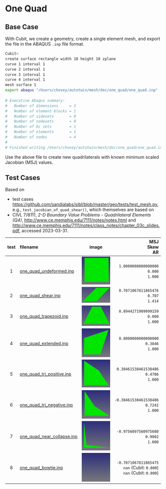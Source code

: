 # One Quad

## Base Case

With Cubit, we create a geometry, create a single element mesh, and export the file in the ABAQUS `.inp` file format.

```bash
Cubit>
create surface rectangle width 10 height 10 zplane
curve 1 interval 1
curve 2 interval 1
curve 3 interval 1
curve 4 interval 1
mesh surface 1
export abaqus "/Users/chovey/autotwin/mesh/doc/one_quad/one_quad.inp"  overwrite  everything 

# Executive Abaqus summary:
#   Number of dimensions     = 3
#   Number of element blocks = 1
#   Number of sidesets       = 0
#   Number of nodesets       = 0
#   Number of bc sets        = 1
#   Number of elements       = 1
#   Number of nodes          = 4
# 
# Finished writing /Users/chovey/autotwin/mesh/doc/one_quad/one_quad.inp
```

Use the above file to create new quadrilaterals with known minimum scaled Jacobian (MSJ) values.

## Test Cases

Based on 

* test cases https://github.com/sandialabs/sibl/blob/master/geo/tests/test_mesh.py, e.g., `test_jacobian_of_quad_shear()`, which themselves are based on
* CIVL 7/8111, *2-D Boundary Value Problems - Quadrilateral Elements (Q4)*, http://www.ce.memphis.edu/7111/notes/notes.html and http://www.ce.memphis.edu/7111/notes/class_notes/chapter_03c_slides.pdf, accessed 2023-03-31.


test | filename | image | MSJ </br> Skew </br> AR
:--: | :-- | :--: | --:
1 | [one_quad_undeformed.inp](one_quad_undeformed.inp) | ![one_quad_undeformed](figs/one_quad_undeformed.png) | `1.0000000000000000` </br> `0.000` </br> `1.000`
2 | [one_quad_shear.inp](one_quad_shear.inp) | ![one_quad_shear](figs/one_quad_shear.png) | `0.7071067811865476` </br> `0.707` </br> `1.414`
3 | [one_quad_trapezoid.inp](one_quad_trapezoid.inp) | ![one_quad_trapezoid](figs/one_quad_trapezoid.png) | `0.8944271909999159` </br> `0.000` </br> `1.000`
4 | [one_quad_extended.inp](one_quad_extended.inp) | ![one_quad_extended](figs/one_quad_extended.png) | `0.8000000000000000` </br> `0.3846` </br> `1.000`
5 | [one_quad_tri_positive.inp](one_quad_tri_positive.inp) | ![one_quad_tri_positive](figs/one_quad_tri_positive.png) | `0.38461538461538486` </br> `0.4706` </br> `1.000`
6 | [one_quad_tri_negative.inp](one_quad_tri_negative.inp) | ![one_quad_tri_negative](figs/one_quad_tri_negative.png) | `-0.38461538461538486` </br> `0.7241` </br> `1.000`
7 | [one_quad_near_collapse.inp](one_quad_near_collapse.inp) | ![one_quad_near_collapse](figs/one_quad_near_collapse.png) | `-0.9756097560975608` </br> `0.9802` </br> `1.000`
8 | [one_quad_bowtie.inp](one_quad_bowtie.inp) | ![one_quad_bowtie](figs/one_quad_bowtie.png) | `-0.7071067811865475` </br> `nan` (Cubit: `0.000`) </br> `nan` (Cubit: `0.000`)

